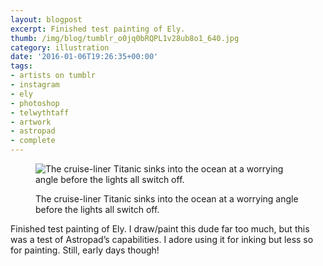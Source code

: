 ```yaml
---
layout: blogpost
excerpt: Finished test painting of Ely.
thumb: /img/blog/tumblr_o0jq0bRQPL1v28ub8o1_640.jpg
category: illustration
date: '2016-01-06T19:26:35+00:00'
tags:
- artists on tumblr
- instagram
- ely
- photoshop
- telwythtaff
- artwork
- astropad
- complete
---
```

<figure class="article_img">
<img src="/img/blog/tumblr_o0jq0bRQPL1v28ub8o1_640.jpg" alt="The cruise-liner Titanic sinks into the ocean at a worrying angle before the lights all switch off." data-orig-height="600" data-orig-width="500">
<figcaption><p>The cruise-liner Titanic sinks into the ocean at a worrying angle before the lights all switch off.</p></figcaption>
</figure>

Finished test painting of Ely. I draw/paint this dude far too much, but this was a test of Astropad’s capabilities. I adore using it for inking but less so for painting. Still, early days though!

